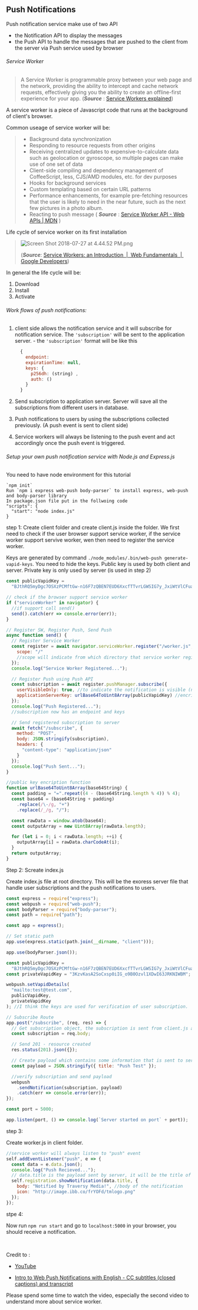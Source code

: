 ## Push Notifications

Push notification service make use of two API

- the Notification API to display the messages
- the Push API to handle the messages that are pushed to the client from the server via Push service used by browser

###### Service Worker

> A Service Worker is programmable proxy between your web page and the network, providing the ability to intercept and cache network requests, effectively giving you the ability to create an offline-first experience for your app. (**_Source_** : [Service Workers explained](https://flaviocopes.com/service-workers/))

A service worker is a piece of Javascript code that runs at the background of client's browser.

Common useage of service worker will be:

> - Background data synchronization
> - Responding to resource requests from other origins
> - Receiving centralized updates to expensive-to-calculate data such as geolocation or gyroscope, so multiple pages can make use of one set of data
> - Client-side compiling and dependency management of CoffeeScript, less, CJS/AMD modules, etc. for dev purposes
> - Hooks for background services
> - Custom templating based on certain URL patterns
> - Performance enhancements, for example pre-fetching resources that the user is likely to need in the near future, such as the next few pictures in a photo album.
> - Reacting to push message
>   ( **_Source_** : [Service Worker API - Web APIs | MDN](https://developer.mozilla.org/en-US/docs/Web/API/Service_Worker_API) )
>   <br>

Life cycle of service worker on its first installation

> ![Screen Shot 2018-07-27 at 4.44.52 PM.png](SWlifecycle.png)
>
> (**_Source_**: [Service Workers: an Introduction  |  Web Fundamentals  |  Google Developers](https://developers.google.com/web/fundamentals/primers/service-workers/))

In general the life cycle will be:

1.  Download
2.  Install
3.  Activate

###### Work flows of push notifications:

1.  client side allows the notification service and it will subscribe for notification service. The `'subscription'` will be sent to the application server. - the `'subscription'` format will be like this

    ```js
      {
        endpoint:  
        expirationTime: null,
        keys: {
          p256dh: (string) ,
          auth: ()
        }
      }
    ```

2.  Send subscription to application server. Server will save all the subscriptions from different users in database.
3.  Push notifications to users by using the subscriptions collected previously. (A push event is sent to client side)
4.  Service workers will always be listening to the push event and act accordingly once the push event is triggered.
    <br>

###### Setup your own push notification service with Node.js and Express.js

You need to have node environment for this tutorial

    `npm init`
    Run `npm i express web-push body-parser` to install express, web-push and body-parser library
    In package.json file put in the follwoing code
    "scripts": {
      "start": "node index.js"
    }

step 1:
Create client folder and create client.js inside the folder.
We first need to check if the user browser support service worker, if the service worker support servive worker, wen then need to register the service worker.

Keys are generated by command `./node_modules/.bin/web-push generate-vapid-keys`. You need to hide the keys. Public key is used by both client and server. Private key is only used by server (is used in step 2)

```js
const publicVapidKey =
  "BJthRQ5myDgc7OSXzPCMftGw-n16F7zQBEN7EUD6XxcfTTvrLGWSIG7y_JxiWtVlCFua0S8MTB5rPziBqNx1qIo";

// check if the browser support service worker
if ("serviceWorker" in navigator) {
  //if support call send()
  send().catch(err => console.error(err));
}

// Register SW, Register Push, Send Push
async function send() {
  // Register Service Worker
  const register = await navigator.serviceWorker.register("/worker.js", {
    scope: "/"
    //scope will indicate from which directory that service worker registered. worker.js is the service worker file
  });
  console.log("Service Worker Registered...");

  // Register Push using Push API
  const subscription = await register.pushManager.subscribe({
    userVisibleOnly: true, //to indicate the notification is visible (not a silent push notification)
    applicationServerKey: urlBase64ToUint8Array(publicVapidKey) //encripted public key is sent to server, it must match the public key on server side
  });
  console.log("Push Registered...");
  //subscription now has an endpoint and keys

  // Send registered subscription to server
  await fetch("/subscribe", {
    method: "POST",
    body: JSON.stringify(subscription),
    headers: {
      "content-type": "application/json"
    }
  });
  console.log("Push Sent...");
}

//public key encription function
function urlBase64ToUint8Array(base64String) {
  const padding = "=".repeat((4 - (base64String.length % 4)) % 4);
  const base64 = (base64String + padding)
    .replace(/\-/g, "+")
    .replace(/_/g, "/");

  const rawData = window.atob(base64);
  const outputArray = new Uint8Array(rawData.length);

  for (let i = 0; i < rawData.length; ++i) {
    outputArray[i] = rawData.charCodeAt(i);
  }
  return outputArray;
}
```

Step 2: Screate index.js

Create index.js file at root directory. This will be the exoress server file that handle user subscriptions and the push notifications to users.

```javascript
const express = require("express");
const webpush = require("web-push");
const bodyParser = require("body-parser");
const path = require("path");

const app = express();

// Set static path
app.use(express.static(path.join(__dirname, "client")));

app.use(bodyParser.json());

const publicVapidKey =
  "BJthRQ5myDgc7OSXzPCMftGw-n16F7zQBEN7EUD6XxcfTTvrLGWSIG7y_JxiWtVlCFua0S8MTB5rPziBqNx1qIo";
const privateVapidKey = "3KzvKasA2SoCxsp0iIG_o9B0Ozvl1XDwI63JRKNIWBM";

webpush.setVapidDetails(
  "mailto:test@test.com",
  publicVapidKey,
  privateVapidKey
); //I think the keys are used for verification of user subscription.

// Subscribe Route
app.post("/subscribe", (req, res) => {
  // Get subscription object, the subscription is sent from client.js and it is the payload of a fetch method. It contians an endpoint and keys
  const subscription = req.body;

  // Send 201 - resource created
  res.status(201).json({});

  // Create payload which contains some information that is sent to service worker
  const payload = JSON.stringify({ title: "Push Test" });

  //verify subscription and send payload
  webpush
    .sendNotification(subscription, payload)
    .catch(err => console.error(err));
});

const port = 5000;

app.listen(port, () => console.log(`Server started on port` + port));
```

step 3:

Create worker.js in client folder.

```js
//service worker will always listen to "push" event
self.addEventListener("push", e => {
  const data = e.data.json();
  console.log("Push Recieved...");
  // data.title is the payload sent by server, it will be the title of the notification
  self.registration.showNotification(data.title, {
    body: "Notified by Traversy Media!", //body of the notification
    icon: "http://image.ibb.co/frYOFd/tmlogo.png"
  });
});
```

stpe 4:

Now run `npm run start` and go to `localhost:5000` in your browser, you should receive a notification.

<br>

Credit to :

- [YouTube](https://www.youtube.com/watch?v=HlYFW2zaYQM&t=423s&pbjreload=10)

- [Intro to Web Push Notifications with English - CC subtitles (closed captions) and transcript](http://www.yousubtitles.com/Intro-to-Web-Push-Notifications-id-1210061)

Please spend some time to watch the video, especially the second video to understand more about service worker.
